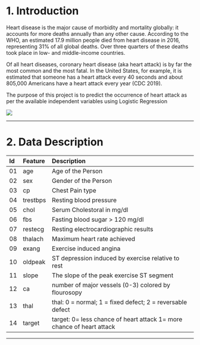

<a name = Section1></a>
# **1. Introduction**

Heart disease is the major cause of morbidity and mortality globally: it accounts for more deaths annually than any other cause. According to the WHO, an estimated 17.9 million people died from heart disease in 2016, representing 31% of all global deaths. Over three quarters of these deaths took place in low- and middle-income countries.

Of all heart diseases, coronary heart disease (aka heart attack) is by far the most common and the most fatal. In the United States, for example, it is estimated that someone has a heart attack every 40 seconds and about 805,000 Americans have a heart attack every year (CDC 2019).

The purpose of this project is to predict the occurrence of heart attack as per the available independent variables using Logistic Regression

[![](https://img.lovepik.com/photo/50074/6189.jpg_wh860.jpg)](https://img.lovepik.com/photo/50074/6189.jpg_wh860.jpg)

---

<a name = Section3></a>
# **2. Data Description**

|Id|Feature|Description|
|:--|:--|:--|
|01| age             |  Age of the Person |
|02| sex             |  Gender of the Person |
|03| cp              |  Chest Pain type |
|04| trestbps     |  Resting blood pressure |
|05| chol             |  Serum Cholestoral in mg/dl |
|06| fbs              |  Fasting blood sugar > 120 mg/dl |
|07| restecg             |  Resting electrocardiographic results |
|08| thalach             |  Maximum heart rate achieved |
|09| exang             |  Exercise induced angina |
|10| oldpeak             |  ST depression induced by exercise relative to rest |
|11| slope             |  The slope of the peak exercise ST segment |
|12| ca             |  number of major vessels (0-3) colored by flourosopy |
|13| thal             |  thal: 0 = normal; 1 = fixed defect; 2 = reversable defect |
|14| target             |  target: 0= less chance of heart attack 1= more chance of heart attack|

---

